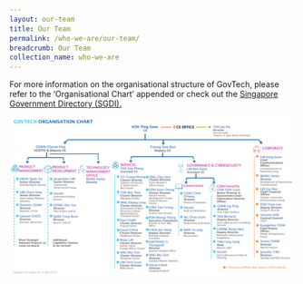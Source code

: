 ```yaml
---
layout: our-team
title: Our Team
permalink: /who-we-are/our-team/
breadcrumb: Our Team
collection_name: who-we-are
---
```


For more information on the organisational structure of GovTech, please refer to the ‘Organisational Chart’ appended or check out the [Singapore Government Directory (SGDI).](https://www.gov.sg/sgdi/ministries/pmo/statutory-boards/govtech)

![Organisation Chart - GovTech](/images/our-team/GovTech-Organisation-Chart-15Apr2019.png)

